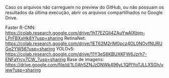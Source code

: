Caso os arquivos não carreguem no preview do GitHub, ou não possuam os resultados da última execução, abrir os arquivos compartilhados no Google Drive.

Faster R-CNN: https://colab.research.google.com/drive/1hT7EZGIi4ZAuYwAIXbjm-LPrFBXxHk8Y?usp=sharing
RetinaNet: https://colab.research.google.com/drive/1ET62M2rlM0pcz4OL0NOvfNURUGe2YW56?usp=sharing
YOLOv5: https://colab.research.google.com/drive/11Y3eS6KBUXKFW6Jzrh7-ENFaYrcy7CW_?usp=sharing
Base de imagens: https://drive.google.com/file/d/1L0AhSZNJzDNWk496yL1QPIYpTJLLXSGh/view?usp=sharing
